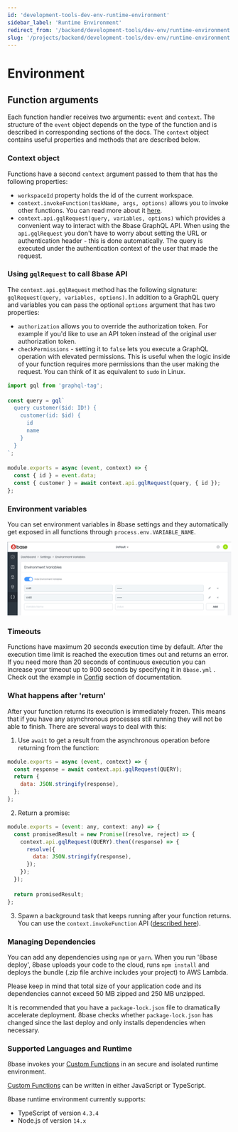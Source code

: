 ```yaml
---
id: 'development-tools-dev-env-runtime-environment'
sidebar_label: 'Runtime Environment'
redirect_from: '/backend/development-tools/dev-env/runtime-environment'
slug: '/projects/backend/development-tools/dev-env/runtime-environment'
---
```


# Environment

## Function arguments

Each function handler receives two arguments: `event` and `context`. The structure of the `event` object depends on the type of the function and is described in corresponding sections of the docs. The `context` object contains useful properties and methods that are described below.

### Context object

Functions have a second `context` argument passed to them that has the following properties:

- `workspaceId` property holds the id of the current workspace.
- `context.invokeFunction(taskName, args, options)` allows you to invoke other functions. You can read more about it [here](/docs/8base-console/custom-functions).
- `context.api.gqlRequest(query, variables, options)` which provides a convenient way to interact with the 8base GraphQL API. When using the `api.gqlRequest` you don't have to worry about setting the URL or authentication header - this is done automatically. The query is executed under the authentication context of the user that made the request.

### Using `gqlRequest` to call 8base API

The `context.api.gqlRequest` method has the following signature: `gqlRequest(query, variables, options)`. In addition to a GraphQL query and variables you can pass the optional `options` argument that has two properties:

- `authorization` allows you to override the authorization token. For example if you'd like to use an API token instead of the original user authorization token.
- `checkPermissions` - setting it to `false` lets you execute a GraphQL operation with elevated permissions. This is useful when the logic inside of your function requires more permissions than the user making the request. You can think of it as equivalent to `sudo` in Linux.

```javascript
import gql from 'graphql-tag';

const query = gql`
  query customer($id: ID!) {
    customer(id: $id) {
      id
      name
    }
  }
`;

module.exports = async (event, context) => {
  const { id } = event.data;
  const { customer } = await context.api.gqlRequest(query, { id });
};
```

### Environment variables

You can set environment variables in 8base settings and they automatically get exposed in all functions through `process.env.VARIABLE_NAME`.

![Setting environment variables in 8base settings](./images/8base-env-variables.png)

### Timeouts

Functions have maximum 20 seconds execution time by default. After the execution time limit is reached the execution times out and returns an error. If you need more than 20 seconds of continuous execution you can increase your timeout up to 900 seconds by specifying it in `8base.yml` . Check out the example in [Config](/docs/development-tools/dev-env/8base-yml) section of documentation.

### What happens after 'return'

After your function returns its execution is immediately frozen. This means that if you have any asynchronous processes still running they will not be able to finish. There are several ways to deal with this:

1. Use `await` to get a result from the asynchronous operation before returning from the function:

```javascript
module.exports = async (event, context) => {
  const response = await context.api.gqlRequest(QUERY);
  return {
    data: JSON.stringify(response),
  };
};
```

2. Return a promise:

```javascript
module.exports = (event: any, context: any) => {
  const promisedResult = new Promise((resolve, reject) => {
    context.api.gqlRequest(QUERY).then((response) => {
      resolve({
        data: JSON.stringify(response),
      });
    });
  });

  return promisedResult;
};
```

3. Spawn a background task that keeps running after your function returns. You can use the `context.invokeFunction` API ([described here](/docs/8base-console/custom-functions/tasks)).

### Managing Dependencies

You can add any dependencies using `npm` or `yarn`. When you run '8base deploy', 8base uploads your code to the cloud, runs `npm install` and deploys the bundle (.zip file archive includes your project) to AWS Lambda.

Please keep in mind that total size of your application code and its dependencies cannot exceed 50 MB zipped and 250 MB unzipped.

It is recommended that you have a `package-lock.json` file to dramatically accelerate deployment. 8base checks whether `package-lock.json` has changed since the last deploy and only installs dependencies when necessary.

### Supported Languages and Runtime

8base invokes your [Custom Functions](/docs/8base-console/custom-functions/) in an secure and isolated runtime environment.

[Custom Functions](/docs/8base-console/custom-functions/) can be written in either JavaScript or TypeScript.

8base runtime environment currently supports:

- TypeScript of version `4.3.4`
- Node.js of version `14.x`
